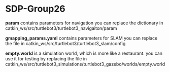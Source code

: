 # SDP-Group26
**param** contains parameters for navigation
you can replace the dictionary in catkin_ws/src/turtlebot3/turtlebot3_navigaiton/param

**gmapping_params.yaml** contains parameters for SLAM
you can replace the file in catkin_ws/src/turtlebot3/turtlebot3_slam/config

**empty.world** is a simulation world, which is more like a restaurant.
you can use it for testing by replacing the file in catkin_ws/src/turtlebot3_simulations/turtlebot3_gazebo/worlds/empty.world
 
